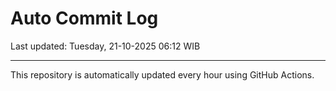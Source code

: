# Auto Commit Log

Last updated: Tuesday, 21-10-2025 06:12 WIB

---

This repository is automatically updated every hour using GitHub Actions.
